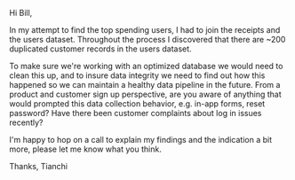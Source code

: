 Hi Bill,

In my attempt to find the top spending users, I had to join the receipts and the users dataset. Throughout the process I discovered that there are ~200 duplicated customer records in the users dataset.

To make sure we're working with an optimized database we would need to clean this up, and to insure data integrity we need to find out how this happened so we can maintain a healthy data pipeline in the future. From a product and customer sign up perspective, are you aware of anything that would prompted this data collection behavior, e.g. in-app forms, reset password? Have there been customer complaints about log in issues recently?

I'm happy to hop on a call to explain my findings and the indication a bit more, please let me know what you think.

Thanks,
Tianchi
